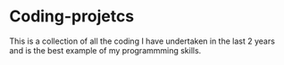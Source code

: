 # Coding-projetcs
This is a collection of all the coding I have undertaken in the last 2 years and is the best example of my programmming skills. 
